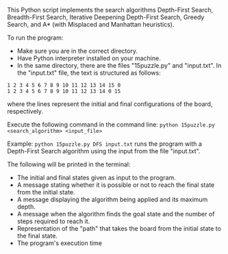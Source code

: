 This Python script implements the search algorithms Depth-First Search, Breadth-First Search, Iterative Deepening Depth-First Search, Greedy Search, and A* (with Misplaced and Manhattan heuristics).

To run the program:

- Make sure you are in the correct directory.
- Have Python interpreter installed on your machine.
- In the same directory, there are the files "15puzzle.py" and "input.txt".
In the "input.txt" file, the text is structured as follows:
```
1 2 3 4 5 6 7 8 9 10 11 12 13 14 15 0
1 2 3 4 5 6 7 8 9 10 11 12 13 14 0 15
```
where the lines represent the initial and final configurations of the board, respectively.

Execute the following command in the command line:
```python 15puzzle.py <search_algorithm> <input_file>```

Example: ```python 15puzzle.py DFS input.txt``` runs the program with a Depth-First Search algorithm using the input from the file "input.txt".

The following will be printed in the terminal:
- The initial and final states given as input to the program.
- A message stating whether it is possible or not to reach the final state from the initial state.
- A message displaying the algorithm being applied and its maximum depth.
- A message when the algorithm finds the goal state and the number of steps required to reach it.
- Representation of the "path" that takes the board from the initial state to the final state.
- The program's execution time
